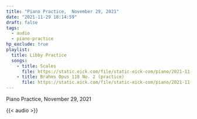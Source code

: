 ```yaml
---
title: "Piano Practice,  November 29, 2021"
date: "2021-11-29 18:14:59"
draft: false
tags:
  - audio
  - piano-practice
hp_exclude: true
playlist:
  title: Libby Practice
  songs:
    - title: Scales
      file: https://static.eick.com/file/static-eick-com/piano/2021-11-29-001.mp3
    - title: Brahms Opus 118 No. 2 (practice)
      file: https://static.eick.com/file/static-eick-com/piano/2021-11-29-002.mp3
---
```


Piano Practice, November 29, 2021

<!--more-->

{{< audio >}}
